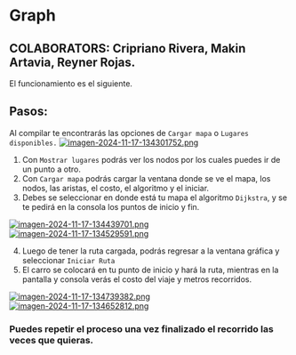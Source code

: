 # Graph
## **COLABORATORS:** Cripriano Rivera, Makin Artavia, Reyner Rojas.
El funcionamiento es el siguiente.

## Pasos:

Al compilar te encontrarás las opciones de ```Cargar mapa``` o ```Lugares disponibles.```
[![imagen-2024-11-17-134301752.png](https://i.postimg.cc/W4rcNBjz/imagen-2024-11-17-134301752.png)](https://postimg.cc/mcb5V6PW)
1. Con ```Mostrar lugares``` podrás ver los nodos por los cuales puedes ir de un punto a otro.
2. Con ```Cargar mapa``` podrás cargar la ventana donde se ve el mapa, los nodos, las aristas, el costo, el algoritmo y el iniciar.
3. Debes se seleccionar en donde está tu mapa el algoritmo ```Dijkstra```, y se te pedirá en la consola los puntos de inicio y fin.

[![imagen-2024-11-17-134439701.png](https://i.postimg.cc/dQnPVmM2/imagen-2024-11-17-134439701.png)](https://postimg.cc/vD1SPnZT)
[![imagen-2024-11-17-134529591.png](https://i.postimg.cc/ZKRkBBZ1/imagen-2024-11-17-134529591.png)](https://postimg.cc/WtQYx4dn)  

4. Luego de tener la ruta cargada, podrás regresar a la ventana gráfica y seleccionar ```Iniciar Ruta```
5. El carro se colocará en tu punto de inicio y hará la ruta, mientras en la pantalla y consola verás el costo del viaje y metros recorridos.
   
[![imagen-2024-11-17-134739382.png](https://i.postimg.cc/pdPJr8Mj/imagen-2024-11-17-134739382.png)](https://postimg.cc/G4SyS423)
[![imagen-2024-11-17-134652812.png](https://i.postimg.cc/NGCJnNqz/imagen-2024-11-17-134652812.png)](https://postimg.cc/QV5J9JMQ)

### Puedes repetir el proceso una vez finalizado el recorrido las veces que quieras.


